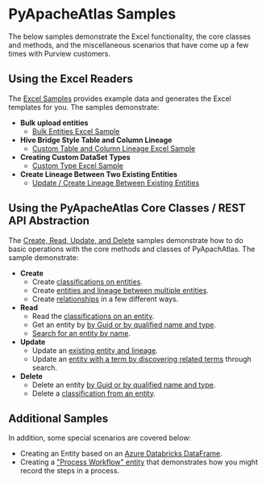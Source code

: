 # PyApacheAtlas Samples

The below samples demonstrate the Excel functionality, the core classes and methods,
and the miscellaneous scenarios that have come up a few times with Purview customers.

## Using the Excel Readers

The [Excel Samples](./excel/README.md) provides example data and generates
the Excel templates for you. The samples demonstrate:

* **Bulk upload entities**
  * [Bulk Entities Excel Sample](./excel/excel_bulk_entities_upload.py)
* **Hive Bridge Style Table and Column Lineage**
  * [Custom Table and Column Lineage Excel Sample](./excel/excel_custom_table_column_lineage.py)
* **Creating Custom DataSet Types**
  * [Custom Type Excel Sample](./excel/excel_custom_type_and_entity_upload.py)
* **Create Lineage Between Two Existing Entities**
  * [Update / Create Lineage Between Existing Entities](./excel/excel_update_lineage_upload.py)

## Using the PyApacheAtlas Core Classes / REST API Abstraction

The [Create, Read, Update, and Delete](./CRUD/README.md) samples demonstrate how to do basic operations
with the core methods and classes of PyApachAtlas. The sample demonstrate:

* **Create**
  * Create [classifications on entities](./CRUD/create_entity_and_classification.py).
  * Create [entities and lineage between multiple entities](./CRUD/create_entity_and_lineage.py).
  * Create [relationships](./CRUD/create_relationships.py) in a few different ways.
* **Read**
  * Read the [classifications on an entity](./CRUD/read_classification.py).
  * Get an entity by [by Guid or by qualified name and type](./CRUD/read_entity_guid_or_name.py).
  * [Search for an entity by name](./CRUD/read_search_by_name.py).
* **Update**
  * Update an [existing entity and lineage](./CRUD/update_entity_and_lineage.py).
  * Update an [entity with a term by discovering related terms](./CRUD/update_entities_with_term.py) through search.
* **Delete**
  * Delete an entity [by Guid or by qualified name and type](./CRUD/delete_entity.py).
  * Delete a [classification from an entity](./CRUD/delete_classification.py).

## Additional Samples

In addition, some special scenarios are covered below:

* Creating an Entity based on an [Azure Databricks DataFrame](./databricks_catalog_dataframe.py).
* Creating a ["Process Workflow" entity](./process_with_workflow_steps.py) that demonstrates how you might record the steps in a process.
